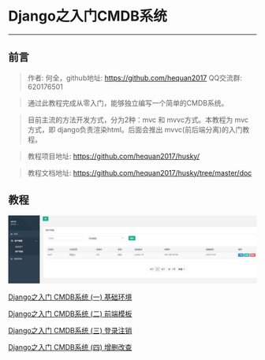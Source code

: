 # Django之入门CMDB系统
---
## 前言

> 作者: 何全，github地址: https://github.com/hequan2017   QQ交流群: 620176501

> 通过此教程完成从零入门，能够独立编写一个简单的CMDB系统。

> 目前主流的方法开发方式，分为2种：mvc 和 mvvc方式。本教程为 mvc 方式，即 django负责渲染html。后面会推出 mvvc(前后端分离)的入门教程。

> 教程项目地址: https://github.com/hequan2017/husky/

> 教程文档地址: https://github.com/hequan2017/husky/tree/master/doc


## 教程

![DEMO](doc/images/demo1.png)

[Django之入门 CMDB系统  (一) 基础环境](doc/1.md)

[Django之入门 CMDB系统  (二) 前端模板](doc/2.md)

[Django之入门 CMDB系统  (三) 登录注销](doc/3.md)

[Django之入门 CMDB系统  (四) 增删改查](doc/4.md)